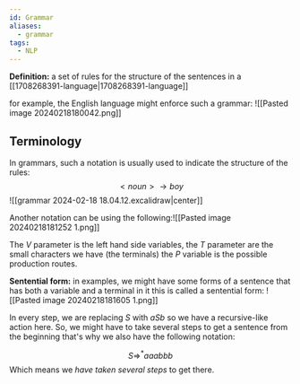 ```yaml
---
id: Grammar
aliases:
  - grammar
tags:
  - NLP
---
```

**Definition:** a set of rules for the structure of the sentences in a [[1708268391-language|1708268391-language]]

for example, the English language might enforce such a grammar:
![[Pasted image 20240218180042.png]]

## Terminology
In grammars, such a notation is usually used to indicate the structure of the rules:
$$ <noun> \rightarrow  boy$$
![[grammar 2024-02-18 18.04.12.excalidraw|center]]

 Another notation can be using the following:![[Pasted image 20240218181252 1.png]]

The $V$ parameter is the left hand side variables, the $T$ parameter are the small characters we have (the terminals) the $P$ variable is the possible production routes.

**Sentential form:** in examples, we might have some forms of a sentence that has both a variable and a terminal in it this is called a sentential form:
![[Pasted image 20240218181605 1.png]]

In every step, we are replacing $S$ with $aSb$ so we have a recursive-like action here. So, we might have to take several steps to get a sentence from the beginning that's why we also have the following notation:

$$ S \Rightarrow^* aaabbb $$
Which means we *have taken several steps* to get there.

